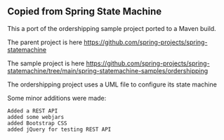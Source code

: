 ## Copied from Spring State Machine

This a port of the ordershipping sample project ported to a Maven build.

The parent project is here https://github.com/spring-projects/spring-statemachine

The sample project is here https://github.com/spring-projects/spring-statemachine/tree/main/spring-statemachine-samples/ordershipping

The ordershipping project uses a UML file to configure its state machine

Some minor additions were made:

    Added a REST API
    added some webjars
    added Bootstrap CSS 
    added jQuery for testing REST API
